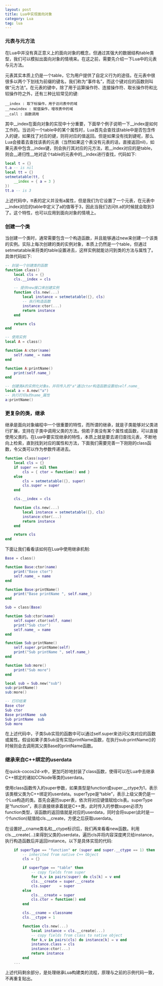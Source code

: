 ```yaml
---
layout: post
title: Lua中实现面向对象
category: Lua
tag: lua
---
```


### 元表与元方法

在Lua中并没有真正意义上的面向对象的概念，但通过其强大的数据结构table类型，我们可以模拟出面向对象的情境来。在这之前，需要先介绍一下Lua中的元表与元方法。

元表其实本质上仍是一个table，它为用户提供了自定义行为的途径。在元表中很很多以两个下划线为前缀的键名，我们称为“事件名”，而这个键对应的函数则叫做“元方法”。在元表的键中，除了用于运算操作符、连接操作符、取长操作符和比较操作符之外，还有三种比较常见的键:

    __index : 取下标操作，用于访问表中的域
    __newindex : 赋值操作，增改表中的域
    __call : 函数调用

其中\_\_index在面向对象的实现中十分重要，下面举个例子说明一下\_\_index是如何工作的。当访问一个table中的某个属性时，Lua首先会查找该table中是否包含传入的键，如果找了对应的键，则将对应的值返回。但是如果没有找到键呢，那么Lua会接着去查找该表的元表（当然如果这个表没有元表的话，直接返回nil)，如果元表中包含\_\_index键，则会执行其对应的元方法，若\_\_index对应的是table，则会__递归性__地对这个table的元表中的\_\_index进行查找，代码如下:

``` lua
local t = {}
t.a -- is nil
local tt = {}
setmetatable(tt, {
    __index = { a = 3 }
})
tt.a -- is 3
```

上述代码中，tt表的定义并没有a属性，但是我们为它设置了一个元表，在元表中\_\_index对应的table中定义了a的值等于3，因此当我们访问tt.a的时候就会取到3了。这个特性，也可以应用到面向对象的情境上。

<!-- more -->

### 创建一个类

当创建一个类时，通常需要包含一个构造函数，并且能够通过new来创建一个该类的实例。实际上每次创建的类的实例对象，本质上仍然是一个table，但通过setmetatable来将类的table设置进去，这样实例就能访问到类的方法与属性了。具体代码如下:

``` lua
-- 封装一个创建类的函数
function class()
    local cls = {}
    cls.__index = cls

    -- 提供new接口来创建实例
    function cls.new(...)
        local instance = setmetatable({}, cls)
        -- 执行构造函数
        instance:ctor(...)
        return instance
    end

    return cls
end

-- 使用实例
local A = class()

function A:ctor(name)
    self.name_ = name
end

function A:printName()
    print(self.name_)
end

-- 创建类A的实例化对象a，并将传入的"a"通过ctor构造函数设置给self.name_
local a = A.new("a")
-- 执行打印a的name_属性
a:printName()

```

### 更复杂的类，继承

继承是面向对象编程中一个很重要的特性，而所谓的继承，就是子类能够对父类进行扩展，支持在子类中调用父类的方法。倘若子类没有某个属性或函数，可以直接使用父类的。在Lua中要实现继承的特性，本质上就是要去递归查找元表，不断地向上检索，直到找到对应的属性和方法，下面我们需要完善一下刚刚的class函数，令父类可以作为参数传递进去。

``` lua
function class(super)
    local cls = {}
    if super == nil then
        cls = { ctor = function() end }
    else
        cls = setmetatable({}, super)
        cls.super = super
    end

    cls.__index = cls

    function cls.new(...)
        local instance = setmetatable({}, cls)
        instance:ctor(...)
        return instance
    end

    return cls
end
```

下面让我们看看该如何在Lua中使用继承机制:

``` lua
Base = class()

function Base:ctor(name)
    print("Base ctor")
    self.name_ = name
end

function Base:printName()
    print("Base printName ", self.name_)
end

Sub = class(Base)

function Sub:ctor(name)
    self.super.ctor(self, name)
    print("Sub ctor")
    self.name_ = name
end

function Sub:printName()
    self.super.printName(self)
    print("Sub printName ", self.name_)
end

function Sub:more()
    print("Sub more")
end

local sub = Sub.new("sub")
sub:printName()
sub:more()

-- 打印结果
Base ctor
Sub ctor
Base printName  sub
Sub printName  sub
Sub more
```

在上述代码中，子类Sub实现的函数中可以通过self.super来访问父类对应的函数或属性。假设如果子类Sub没有实现printName函数，在执行sub:printName()的时候则会去调用其父类Base的printName函数。

### 继承来自C++绑定的userdata

在quick-cocos2d-x中，更加巧妙地封装了class函数，使得可以在Lua中去继承C++绑定的诸如CCNode等类的userdata。

使用class函数传入的super参数，如果类型是function或super.\_\_ctype为1，表示该类根父类为C++绑定的userdata。superType是“table”，表示上级父类仍是一个Lua构造的类。首先会遍历super表，依次将对应键值赋给cls表。superType是“function”，表示直接继承着就是C++类，此时传入的参数super必须为function类型，该函数的返回值就是对应的userdata，同时会将super(此时是一个function)赋值给cls.\_\_create，方便之后获取userdata。

在设置好\_\_cname类名和\_\_ctype标识后，我们再来看看new函数。利用cls.\_\_create(...)来得到父类的userdata，遍历cls并将内容深度拷贝给instance，执行构造函数后并返回instance。以下是具体实现的代码:

``` lua
    if superType == "function" or (super and super.__ctype == 1) then
        -- inherited from native C++ Object
        cls = {}

        if superType == "table" then
            -- copy fields from super
            for k,v in pairs(super) do cls[k] = v end
            cls.__create = super.__create
            cls.super    = super
        else
            cls.__create = super
            cls.ctor = function() end
        end

        cls.__cname = classname
        cls.__ctype = 1

        function cls.new(...)
            local instance = cls.__create(...)
            -- copy fields from class to native object
            for k,v in pairs(cls) do instance[k] = v end
            instance.class = cls
            instance:ctor(...)
            return instance
        end
    ...
```

上述代码剩余部分，是处理继承Lua构建类的流程，原理与之前的示例代码一致，不再重复贴出。

